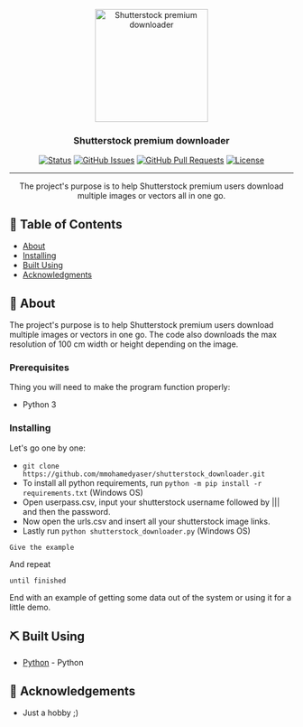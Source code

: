 <p align="center">
  <a href="https://github.com/mmohamedyaser/shutterstock_downloader" rel="noopener">
 <img width=200px height=200px src="https://i.imgur.com/hh0SP1Hl.png" alt="Shutterstock premium downloader"></a>
</p>

<h3 align="center">Shutterstock premium downloader</h3>

<div align="center">

[![Status](https://img.shields.io/badge/status-active-success.svg)]()
[![GitHub Issues](https://img.shields.io/github/issues/kylelobo/The-Documentation-Compendium.svg)](https://github.com/mmohamedyaser/shutterstock_downloader/issues)
[![GitHub Pull Requests](https://img.shields.io/github/issues-pr/kylelobo/The-Documentation-Compendium.svg)](https://github.com/mmohamedyaser/shutterstock_downloader/pulls)
[![License](https://img.shields.io/badge/license-MIT-blue.svg)](/LICENSE)

</div>

---

<p align="center"> The project's purpose is to help Shutterstock premium users download multiple images or vectors all in one go.
    <br> 
</p>

## 📝 Table of Contents

- [About](#about)
- [Installing](#insalling)
- [Built Using](#built_using)
- [Acknowledgments](#acknowledgement)

## 🧐 About <a name = "about"></a>

The project's purpose is to help Shutterstock premium users download multiple images or vectors in one go. 
The code also downloads the max resolution of 100 cm width or height depending on the image.

### Prerequisites

Thing you will need to make the program function properly:
 - Python 3

### Installing <a name = "installing"></a>

Let's go one by one:
  - ```git clone https://github.com/mmohamedyaser/shutterstock_downloader.git ```
  - To install all python requirements, run ```python -m pip install -r requirements.txt``` (Windows OS)
  - Open userpass.csv, input your shutterstock username followed by ||| and then the password.
  - Now open the urls.csv and insert all your shutterstock image links.
  - Lastly run ```python shutterstock_downloader.py``` (Windows OS)

```
Give the example
```

And repeat

```
until finished
```

End with an example of getting some data out of the system or using it for a little demo.

## ⛏️ Built Using <a name = "built_using"></a>

- [Python](https://www.python.org/) - Python

## 🎉 Acknowledgements <a name = "acknowledgement"></a>

- Just a hobby ;)
